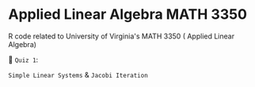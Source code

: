 # Applied Linear Algebra MATH 3350
R code related to University of Virginia's MATH 3350 ( Applied Linear Algebra)

📁 `Quiz 1`: 

`Simple Linear Systems` & `Jacobi Iteration`